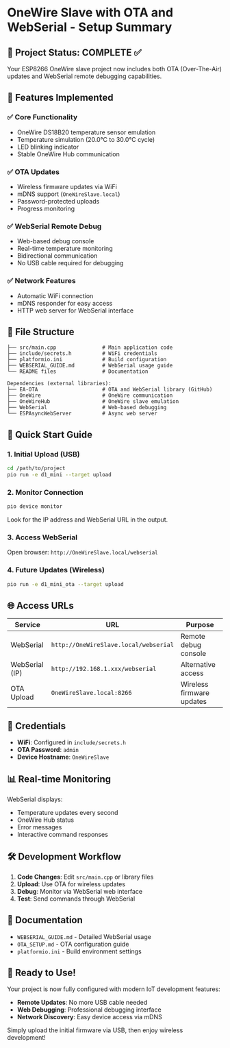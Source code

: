 # OneWire Slave with OTA and WebSerial - Setup Summary

## 🎯 **Project Status: COMPLETE** ✅

Your ESP8266 OneWire slave project now includes both OTA (Over-The-Air) updates and WebSerial remote debugging capabilities.

## 🚀 **Features Implemented**

### ✅ **Core Functionality**
- OneWire DS18B20 temperature sensor emulation
- Temperature simulation (20.0°C to 30.0°C cycle)
- LED blinking indicator
- Stable OneWire Hub communication

### ✅ **OTA Updates**
- Wireless firmware updates via WiFi
- mDNS support (`OneWireSlave.local`)
- Password-protected uploads
- Progress monitoring

### ✅ **WebSerial Remote Debug**
- Web-based debug console
- Real-time temperature monitoring
- Bidirectional communication
- No USB cable required for debugging

### ✅ **Network Features**
- Automatic WiFi connection
- mDNS responder for easy access
- HTTP web server for WebSerial interface

## 📁 **File Structure**
```
├── src/main.cpp               # Main application code
├── include/secrets.h          # WiFi credentials
├── platformio.ini             # Build configuration
├── WEBSERIAL_GUIDE.md         # WebSerial usage guide
└── README files               # Documentation

Dependencies (external libraries):
├── EA-OTA                     # OTA and WebSerial library (GitHub)
├── OneWire                    # OneWire communication
├── OneWireHub                 # OneWire slave emulation
├── WebSerial                  # Web-based debugging
└── ESPAsyncWebServer          # Async web server
```

## 🔧 **Quick Start Guide**

### 1. **Initial Upload (USB)**
```bash
cd /path/to/project
pio run -e d1_mini --target upload
```

### 2. **Monitor Connection**
```bash
pio device monitor
```
Look for the IP address and WebSerial URL in the output.

### 3. **Access WebSerial**
Open browser: `http://OneWireSlave.local/webserial`

### 4. **Future Updates (Wireless)**
```bash
pio run -e d1_mini_ota --target upload
```

## 🌐 **Access URLs**

| Service | URL | Purpose |
|---------|-----|---------|
| WebSerial | `http://OneWireSlave.local/webserial` | Remote debug console |
| WebSerial (IP) | `http://192.168.1.xxx/webserial` | Alternative access |
| OTA Upload | `OneWireSlave.local:8266` | Wireless firmware updates |

## 🔑 **Credentials**
- **WiFi**: Configured in `include/secrets.h`
- **OTA Password**: `admin`
- **Device Hostname**: `OneWireSlave`

## 📊 **Real-time Monitoring**
WebSerial displays:
- Temperature updates every second
- OneWire Hub status
- Error messages
- Interactive command responses

## 🛠 **Development Workflow**

1. **Code Changes**: Edit `src/main.cpp` or library files
2. **Upload**: Use OTA for wireless updates
3. **Debug**: Monitor via WebSerial web interface
4. **Test**: Send commands through WebSerial

## 📖 **Documentation**
- `WEBSERIAL_GUIDE.md` - Detailed WebSerial usage
- `OTA_SETUP.md` - OTA configuration guide
- `platformio.ini` - Build environment settings

## 🎉 **Ready to Use!**
Your project is now fully configured with modern IoT development features:
- **Remote Updates**: No more USB cable needed
- **Web Debugging**: Professional debugging interface
- **Network Discovery**: Easy device access via mDNS

Simply upload the initial firmware via USB, then enjoy wireless development!
